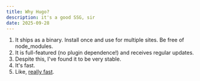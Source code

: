 ```yaml
---
title: Why Hugo?
description: it's a good SSG, sir
date: 2025-09-28
---
```


1. It ships as a binary. Install once and use for multiple sites. Be free of node_modules.
2. It is full-featured (no plugin dependence!) and receives regular updates.
3. Despite this, I've found it to be very stable.
4. It's fast.
5. Like, [really fast](https://www.zachleat.com/web/build-benchmark/).
